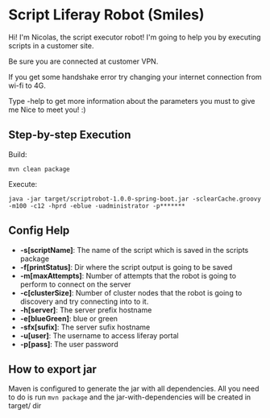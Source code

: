 # Script Liferay Robot (Smiles)

Hi! I'm Nicolas, the script executor robot! I'm going to help you by executing scripts in a customer site. 

Be sure you are connected at customer VPN. 

If you get some handshake error try changing your internet connection from wi-fi to 4G. 

Type -help to get more information about the parameters you must to give me Nice to meet you! :)

## Step-by-step Execution

Build:

```
mvn clean package
```

Execute:

```
java -jar target/scriptrobot-1.0.0-spring-boot.jar -sclearCache.groovy -m100 -c12 -hprd -eblue -uadministrator -p*******
```


## Config Help

* **-s[scriptName]**: The name of the script which is saved in the scripts package
* **-f[printStatus]**: Dir where the script output is going to be saved
* **-m[maxAttempts]**: Number of attempts that the robot is going to perform to connect on the server
* **-c[clusterSize]**: Number of cluster nodes that the robot is going to discovery and try connecting into to it.
* **-h[server]**: The server prefix hostname
* **-e[blueGreen]**: blue or green
* **-sfx[sufix]**: The server sufix hostname
* **-u[user]**: The username to access liferay portal
* **-p[pass]**: The user password

## How to export jar

Maven is configured to generate the jar with all dependencies. All you need to do is run `mvn package` and the jar-with-dependencies will be created in target/ dir

